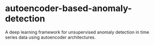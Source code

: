 # autoencoder-based-anomaly-detection
A deep learning framework for unsupervised anomaly detection in time series data using autoencoder architectures.
